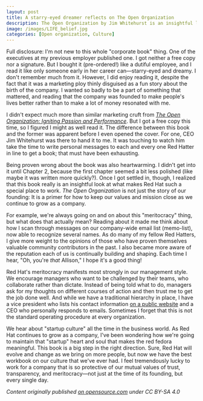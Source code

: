 ```yaml
---
layout: post
title: A starry-eyed dreamer reflects on The Open Organization
description: The Open Organization by Jim Whitehurst is an insightful look at what makes Red Hat a special place to work. The book serves as a primer for how to keep the company's values and mission close as it continues to grow, emphasizing the importance of trust, transparency, and meritocracy in the company's management style and culture.
image: /images/LIFE_belief.jpg
categories: [Open organization, Culture]
---
```


Full disclosure: I'm not new to this whole "corporate book" thing. One of the executives at my previous employer published one. I got neither a free copy nor a signature. But I bought it (pre-ordered!) like a dutiful employee, and I read it like only someone early in her career can—starry-eyed and dreamy. I don't remember much from it. However, I did enjoy reading it, despite the fact that it was a marketing ploy thinly disguised as a fun story about the birth of the company. I wanted so badly to be a part of something that mattered, and reading that the company was founded to make people's lives better rather than to make a lot of money resonated with me.

I didn't expect much more than similar marketing cruft from _[The Open Organization: Igniting Passion and Performance](https://www.amazon.com/Open-Organization-Igniting-Passion-Performance/dp/1625275277)_. But I got a free copy this time, so I figured I might as well read it. The difference between this book and the former was apparent before I even opened the cover. For one, CEO Jim Whitehurst was there to hand it to me. It was touching to watch him take the time to write personal messages to each and every one Red Hatter in line to get a book; that must have been exhausting.

Being proven wrong about the book was also heartwarming. I didn't get into it until Chapter 2, because the first chapter seemed a bit less polished (like maybe it was written more quickly?). Once I got settled in, though, I realized that this book really is an insightful look at what makes Red Hat such a special place to work. _The Open Organization_ is not just the story of our founding: It is a primer for how to keep our values and mission close as we continue to grow as a company.

For example, we're always going on and on about this "meritocracy" thing, but what does that actually mean? Reading about it made me think about how I scan through messages on our company-wide email list (memo-list), now able to recognize several names. As do many of my fellow Red Hatters, I give more weight to the opinions of those who have proven themselves valuable community contributors in the past. I also became more aware of the reputation each of us is continually building and shaping. Each time I hear, "Oh, you're _that_ Allison," I hope it's a good thing!

Red Hat's meritocracy manifests most strongly in our management style. We encourage managers who want to be challenged by their teams, who collaborate rather than dictate. Instead of being told what to do, managers ask for my thoughts on different courses of action and then trust me to get the job done well. And while we have a traditional hierarchy in place, I have a vice president who lists his contact information [on a public website](https://access.redhat.com/support/policy/mgt_escalation) and a CEO who personally responds to emails. Sometimes I forget that this is not the standard operating procedure at every organization.

We hear about "startup culture" all the time in the business world. As Red Hat continues to grow as a company, I've been wondering how we're going to maintain that "startup" heart and soul that makes the red fedora meaningful. This book is a big step in the right direction. Sure, Red Hat will evolve and change as we bring on more people, but now we have the best workbook on our culture that we've ever had. I feel tremendously lucky to work for a company that is so protective of our mutual values of trust, transparency, and meritocracy—not just at the time of its founding, but every single day.

_Content originally published [on opensource.com](https://opensource.com/open-organization/15/9/reflections-open-organization-starry-eyed-dreamer) under CC BY-SA 4.0_

